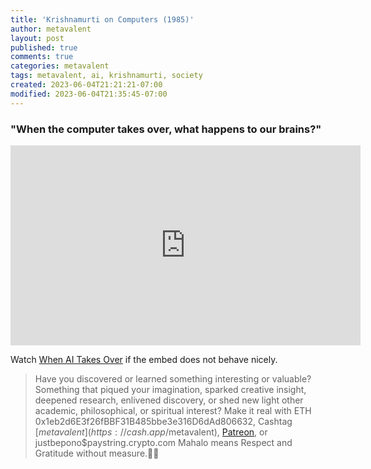 ```yaml
---
title: 'Krishnamurti on Computers (1985)'
author: metavalent
layout: post
published: true
comments: true
categories: metavalent
tags: metavalent, ai, krishnamurti, society
created: 2023-06-04T21:21:21-07:00
modified: 2023-06-04T21:35:45-07:00
---
```


### "When the computer takes over, what happens to our brains?"

<iframe loading="lazy" id="ytplayer" type="text/html" width="560" height="320"
  src="https://www.youtube.com/embed/psrP8jSt804?autoplay=1"
  frameborder="0"></iframe>

Watch [When AI Takes Over](https://youtube.com/psrP8jSt804) if the embed does not behave nicely.

<!-- For custom thumbnail
![alt text](/assets/images/image.jpg "title")
-->

<p></p>
<p></p>
<p></p>

> Have you discovered or learned something interesting or valuable? Something that piqued your imagination, sparked creative insight, deepened research, enlivened discovery, or shed new light other academic, philosophical, or spiritual interest? Make it real with ETH 0x1eb2d6E3f26fBBF31B485bbe3e316D6dAd806632, Cashtag [$metavalent](https://cash.app/$metavalent), [Patreon](https://patreon.com/metavalent), or justbepono$paystring.crypto.com Mahalo means Respect and Gratitude without measure.🙏🏼
